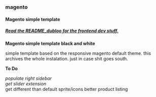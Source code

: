 ### magento
#### Magento simple template
  
##### [Read the README_dubloo for the frontend dev stuff.](https://github.com/mthjn/magento/blob/master/README_dubloo.md)  
  
**Magento simple template black and white**   
  
simple template based on the responsive magento default theme.
this archives the whole instalation. just in case shit goes south.
  
  
**To Do**  
  
*populate right sidebar*  
*get slider extension*  
get different than default sprite/icons
better product listing
